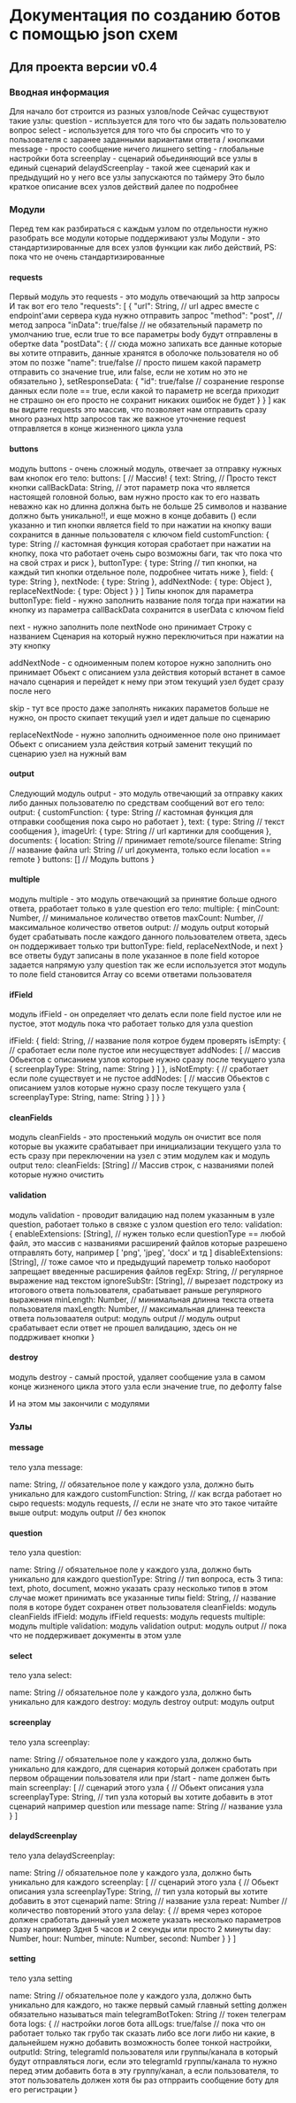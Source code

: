 # Документация по созданию ботов с помощью json схем
## Для проекта версии v0.4
### Вводная информация
Для начало бот строится из разных узлов/node
Сейчас существуют такие узлы:
question - испльзуется для того что бы задать пользователю вопрос
select - используется для того что бы спросить что то у пользователя с заранее заданными вариантами ответа / кнопками
message - просто сообщение ничего лишнего
setting - глобальные настройки бота
screenplay - сценарий обьединяющий все узлы в единый сценарий
delaydScreenplay - такой жее сценарий как и предыдущий но у него все узлы запускаются по таймеру
Это было краткое описание всех узлов действий
далее по подробнее
### Модули
Перед тем как разбираться с каждым узлом по отдельности нужно разобрать все модули которые поддерживают узлы
Модули - это стандартизированные для всех узлов функции как либо действий, PS: пока что не очень стандартизированные

#### requests
Первый модуль это requests - это модуль отвечающий за http запросы
И так вот его тело
"requests": [
  {
    "url": String, // url адрес вместе с endpoint'ами сервера куда нужно отправить запрос
    "method": "post", // метод запроса
    "inData": true/false // не обязательный параметр по умолчанию true, если true то все параметры body будут отправлены в обертке data
    "postData": { // сюда можно запихать все данные которые вы хотите отправить, данные хранятся в оболочке пользователя но об этом по позже
      "name": true/false // просто пишем какой параметр отправить со значение true, или false, если не хотим но это не обязательно
    },
    setResponseData: {
      "id": true/false // созранение response данных если поле == true, если какой то параметр не всегда приходит не страшно он его просто не сохранит никаких ошибок не будет
    }
  }
]
как вы видите requests это массив, что позволяет нам отправить сразу много разных http запросов
так же важное уточнение request отправляется в конце жизненного цикла узла


#### buttons
модуль buttons - очень сложный модуль, отвечает за отправку нужных вам кнопок
его тело:
buttons: [ // Массив!
  {
    text: String, // Просто текст кнопки
    callBackData: String, // этот параметр пока что является настоящей головной болью, вам нужно просто как то его назвать неважно как но длинна должна быть не больше 25 символов и название должно быть уникально!!, и еще можно в конце добавить (<StringData>) если указанно и тип кнопки является field то при нажатии на кнопку ваши <StringData> сохранится в данные пользователя с ключом field
    customFunction: {
      type: String // кастомная функция которая сработает при нажатии на кнопку, пока что работает очень сыро возможны баги, так что пока что на свой страх и риск
    },
    buttonType: {
      type: String // тип кнопки, на каждый тип кнопки отдельное поле, подробнее читать ниже
    },
    field: {
      type: String
    },
    nextNode: {
      type: String
    },
    addNextNode: {
      type: Object
    },
    replaceNextNode: {
      type: Object
    }
  }
]
Типы кнопок для параметра buttonType:
field - нужно заполнить название поля тогда при нажатии на кнопку <StringData> из параметра callBackData сохранится в userData с ключом field

next - нужно заполнить поле nextNode оно принимает Строку с названием Сценария на который нужно переключиться при нажатии на эту кнопку

addNextNode - с одноименным полем которое нужно заполнить оно принимает Обьект с описанием узла действия который встанет в самое начало сценария и перейдет к нему при этом текущий узел будет сразу после него

skip - тут все просто даже заполнять никаких параметов больше не нужно, он просто скипает текущий узел и идет дальше по сценарию

replaceNextNode - нужно заполнить одноименное поле оно принимает Обьект с описанием узла действия котрый заменит текущий по сценарию узел на нужный вам

#### output
Следующий модуль output - это модуль отвечающий за отправку каких либо данных пользователю по средствам сообщений
вот его тело:
output: {
  customFunction: {
    type: String // кастомная функция для отправки сообщения пока сыро но работает
  },
  text: {
    type: String // текст сообщения
  },
  imageUrl: {
    type: String // url картинки для сообщения
  },
  documents: {
    location: String // принимает remote/source
    filename: String // название файла
    url: String // url документа, только если location == remote
  }
  buttons: [] // Модуль buttons
}

#### multiple
модуль multiple - это модуль отвечающий за принятие больше одного ответа, рработает только в узле question
его тело:
multiple: {
  minCount: Number, // минимальное количество ответов
  maxCount: Number, // максимальное количество ответов
  output: // модуль output который будет срабатывать после каждого данного пользователем ответа, здесь он поддерживает только три buttonType: field, replaceNextNode, и next
}
все ответы будут записаны в поле указанное в поле field которое задается напрямую узлу question
так же если используется этот модуль то поле field становится Array со всеми ответами пользователя


#### ifField
модуль ifField - он определяет что делать если поле field пустое или не пустое, этот модуль пока что работает только для узла question

ifField: {
  field: String, // название поля котрое будем проверять
  isEmpty: { // сработает если поле пустое или несуществует
    addNodes: [ // массив Обьектов с описанием узлов которые нужно сразу после текущего узла
      {
        screenplayType: String,
        name: String
      }
    ]
  },
  isNotEmpty: { // сработает если поле существует и не пустое
    addNodes: [ // массив Обьектов с описанием узлов которые нужно сразу после текущего узла
      {
        screenplayType: String,
        name: String
      }
    ]
  }
}


#### cleanFields
модуль cleanFields - это простенький модуль
он очистит все поля которые вы укажите
срабатывает при инициализации текущего узла то есть сразу при переключении на узел с этим модулем как и модуль output
тело:
cleanFields: [String] // Массив строк, с названиями полей которые нужно очистить


#### validation
модуль validation - проводит валидацию над полем указанным в узле question, работает только в связке с узлом question
его тело:
validation: {
  enableExtensions: [String], // нужен только если questionType == любой файл, это массив с названиями расширений файлов которые разрешено отправлять боту, например [ 'png', 'jpeg', 'docx' и тд ]
  disableExtensions: [String], // тоже самое что и предыдущий пареметр только наоборот запрещает введенные расширения файлов
  regExp: String, // регулярное выражение над текстом
  ignoreSubStr: [String], // вырезает подстроку из итогового ответа пользователя, срабатывает раньше регулярного выражения
  minLength: Number, // минимальная длинна текста ответа пользователя
  maxLength: Number, // максимальная длинна теекста ответа пользоваателя
  output: модуль output // модуль output срабатывает если ответ не прошел валидацию, здесь он не поддрживает кнопки
}

#### destroy
модуль destroy - самый простой, удаляет сообщение узла в самом конце жизненого цикла этого узла если значение true, по дефолту false

И на этом мы закончили с модулями


### Узлы

#### message
тело узла message:

name: String, // обязательное поле у каждого узла, должно быть уникально для каждого
customFunction: String, // как всгда работает но сыро
requests: модуль requests, // если не знате что это такое читайте выше
output: модуль output // без кнопок


#### question
тело узла question:

name: String // обязательное поле у каждого узла, должно быть уникально для каждого
questionType: String // тип вопроса, есть 3 типа: text, photo, document, можно указать сразу несколько типов в этом случае может принимать все указанные типы
field: String, // название поля в которе будет сохранен ответ пользователя
cleanFields: модуль cleanFields
ifField: модуль ifField
requests: модуль requests
multiple: модуль multiple
validation: модуль validation
output: модуль output // пока что не поддерживает документы в этом узле


#### select
тело узла select:

name: String // обязательное поле у каждого узла, должно быть уникально для каждого
destroy: модуль destroy
output: модуль output


#### screenplay
тело узла screenplay:

name: String // обязательное поле у каждого узла, должно быть уникально для каждого, для сценария который должен сработать при первом обращении пользователя или при /start - name должен быть main
screenplay: [ // сценарий этого узла
  { // Обьект описания узла
    screenplayType: String, // тип узла который вы хотите добавить в этот сценарий например question или message
    name: String // название узла
  }
]


#### delaydScreenplay
тело узла delaydScreenplay:

name: String // обязательное поле у каждого узла, должно быть уникально для каждого
screenplay: [ // сценарий этого узла
  { // Обьект описания узла
    screenplayType: String, // тип узла который вы хотите добавить в этот сценарий
    name: String // название узла
    repeat: Number // количество повторений этого узла
    delay: { // время через которое должен сработать данный узел можете указать несколько параметров сразу например 3дня 5 часов и 2 секунды или просто 2 минуты
      day: Number,
      hour: Number,
      minute: Number,
      second: Number
    }
  }
]


#### setting
тело узла setting

name: String // обязательное поле у каждого узла, должно быть уникально для каждого, но также первый самый главный setting должен обязательно называться main
telegramBotToken: String // токен телеграм бота
logs: { // настройки логов бота
  allLogs: true/false // пока что он работает только так грубо так сказать либо все логи либо ни какие, в дальнейшем нужно добавить возможность более тонкой настройки,
  outputId: String, telegramId пользователя или группы/канала в который будут отправляться логи, если это telegramId группы/канала то нужно перед этим добавить бота в эту группу/канал, а если пользователя, то этот пользователь должен хотя бы раз отпрраить сообщение боту для его регистрации
}